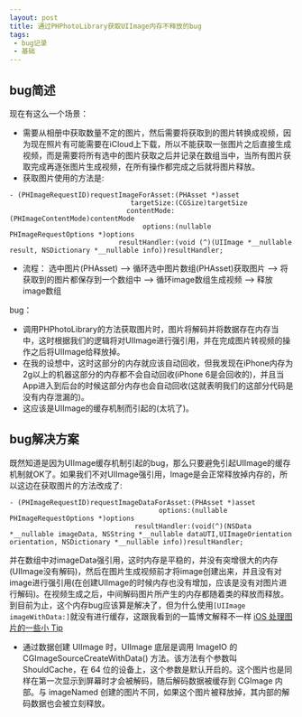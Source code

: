 ```yaml
---
layout: post
title: 通过PHPhotoLibrary获取UIImage内存不释放的bug
tags:
 - bug记录
 - 基础
---
```


## bug简述
现在有这么一个场景：
* 需要从相册中获取数量不定的图片，然后需要将获取到的图片转换成视频，因为现在照片有可能需要在iCloud上下载，所以不能获取一张图片之后直接生成视频，而是需要将所有选中的图片获取之后并记录在数组当中，当所有图片获取完成再逐张图片生成视频，在所有操作都完成之后就将图片释放。
* 获取图片使用的方法是:

```objc
- (PHImageRequestID)requestImageForAsset:(PHAsset *)asset 
                              targetSize:(CGSize)targetSize 
                             contentMode:(PHImageContentMode)contentMode 
                                 options:(nullable PHImageRequestOptions *)options 
                           resultHandler:(void (^)(UIImage *__nullable result, NSDictionary *__nullable info))resultHandler;
```

* 流程： 选中图片(PHAsset) --> 循环选中图片数组(PHAsset)获取图片 --> 将获取到的图片都保存到一个数组中 --> 循环image数组生成视频 --> 释放image数组

bug：
* 调用PHPhotoLibrary的方法获取图片时，图片将解码并将数据存在内存当中，这时根据我们的逻辑将对UIImage进行强引用，并在完成图片转视频的操作之后将UIImage给释放掉。
* 在我的设想中，这时这部分的内存就应该自动回收，但我发现在iPhone内存为2g以上的机器这部分的内存都不会自动回收(iPhone 6是会回收的)，并且当App进入到后台的时候这部分内存也会自动回收(这就表明我们的这部分代码是没有内存泄漏的)。
* 这应该是UIImage的缓存机制而引起的(太坑了)。

## bug解决方案
既然知道是因为UIImage缓存机制引起的bug，那么只要避免引起UIImage的缓存机制就OK了。如果我们不对UIImage强引用，Image是会正常释放掉内存的，所以这边在获取图片的方法改成了:
```objc
- (PHImageRequestID)requestImageDataForAsset:(PHAsset *)asset 
                                     options:(nullable PHImageRequestOptions *)options 
                               resultHandler:(void(^)(NSData *__nullable imageData, NSString *__nullable dataUTI,UIImageOrientation orientation, NSDictionary *__nullable info))resultHandler;
```
并在数组中对imageData强引用，这时内存是平稳的，并没有突增很大的内存(UIImage没有解码)，然后在图片生成视频前才将image创建出来，并且没有对image进行强引用(在创建UIImage的时候内存也没有增加，应该是没有对图片进行解码)。在视频生成之后，中间解码图片所产生的内存都随着类的释放而释放。
到目前为止，这个内存bug应该算是解决了，但为什么使用`[UIImage imageWithData:]`就没有进行缓存，这跟我看到的一篇博文解释不一样 [iOS 处理图片的一些小 Tip](https://blog.ibireme.com/2015/11/02/ios_image_tips/)
* 通过数据创建 UIImage 时，UIImage 底层是调用 ImageIO 的 CGImageSourceCreateWithData() 方法。该方法有个参数叫 ShouldCache，在 64 位的设备上，这个参数是默认开启的。这个图片也是同样在第一次显示到屏幕时才会被解码，随后解码数据被缓存到 CGImage 内部。与 imageNamed 创建的图片不同，如果这个图片被释放掉，其内部的解码数据也会被立刻释放。
